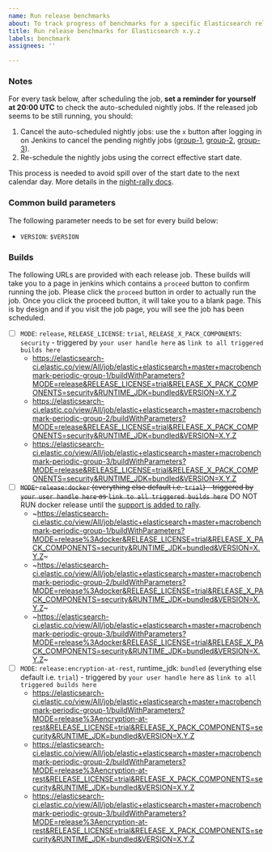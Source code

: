 ```yaml
---
name: Run release benchmarks
about: To track progress of benchmarks for a specific Elasticsearch release
title: Run release benchmarks for Elasticsearch x.y.z
labels: benchmark
assignees: ''

---
```


### Notes

For every task below, after scheduling the job, **set a reminder for yourself at 20:00 UTC** to check the auto-scheduled nightly jobs. If the released job seems to be still running, you should:

1. Cancel the auto-scheduled nightly jobs: use the `x` button after logging in on Jenkins to cancel the pending nightly jobs ([group-1](https://elasticsearch-ci.elastic.co/view/All/job/elastic+elasticsearch+master+macrobenchmark-periodic-group-1/), [group-2](https://elasticsearch-ci.elastic.co/view/All/job/elastic+elasticsearch+master+macrobenchmark-periodic-group-2/), [group-3](https://elasticsearch-ci.elastic.co/view/All/job/elastic+elasticsearch+master+macrobenchmark-periodic-group-3/)).
2. Re-schedule the nightly jobs using the correct effective start date.

This process is needed to avoid spill over of the start date to the next calendar day. More details in the [night-rally docs](https://github.com/elastic/night-rally/blob/master/42.md#what-time-do-the-nightly-benchmarks-start-what-elasticsearch-commit-do-they-choose).

### Common build parameters

The following parameter needs to be set for every build below:

* `VERSION`: `$VERSION`

### Builds

The following URLs are provided with each release job. These builds will take you to a page in jenkins which contains a `proceed` button to confirm running the job. Please click the `proceed` button in order to actually run the job. Once you click the proceed button, it will take you to a blank page. This is by design and if you visit the job page, you will see the job has been scheduled.

- [ ] `MODE`: `release`, `RELEASE_LICENSE`: `trial`, `RELEASE_X_PACK_COMPONENTS`: `security` - triggered by `your user handle here`  as `link to all triggered builds here`
     - https://elasticsearch-ci.elastic.co/view/All/job/elastic+elasticsearch+master+macrobenchmark-periodic-group-1/buildWithParameters?MODE=release&RELEASE_LICENSE=trial&RELEASE_X_PACK_COMPONENTS=security&RUNTIME_JDK=bundled&VERSION=X.Y.Z
     - https://elasticsearch-ci.elastic.co/view/All/job/elastic+elasticsearch+master+macrobenchmark-periodic-group-2/buildWithParameters?MODE=release&RELEASE_LICENSE=trial&RELEASE_X_PACK_COMPONENTS=security&RUNTIME_JDK=bundled&VERSION=X.Y.Z
     - https://elasticsearch-ci.elastic.co/view/All/job/elastic+elasticsearch+master+macrobenchmark-periodic-group-3/buildWithParameters?MODE=release&RELEASE_LICENSE=trial&RELEASE_X_PACK_COMPONENTS=security&RUNTIME_JDK=bundled&VERSION=X.Y.Z
- [ ] ~~`MODE`: `release:docker` (everything else default i.e. `trial`) - triggered by `your user handle here`  as `link to all triggered builds here`~~ DO NOT RUN docker release until the [support is added to rally](https://github.com/elastic/night-rally/issues/562).
     - ~https://elasticsearch-ci.elastic.co/view/All/job/elastic+elasticsearch+master+macrobenchmark-periodic-group-1/buildWithParameters?MODE=release%3Adocker&RELEASE_LICENSE=trial&RELEASE_X_PACK_COMPONENTS=security&RUNTIME_JDK=bundled&VERSION=X.Y.Z~
     - ~https://elasticsearch-ci.elastic.co/view/All/job/elastic+elasticsearch+master+macrobenchmark-periodic-group-2/buildWithParameters?MODE=release%3Adocker&RELEASE_LICENSE=trial&RELEASE_X_PACK_COMPONENTS=security&RUNTIME_JDK=bundled&VERSION=X.Y.Z~
     - ~https://elasticsearch-ci.elastic.co/view/All/job/elastic+elasticsearch+master+macrobenchmark-periodic-group-3/buildWithParameters?MODE=release%3Adocker&RELEASE_LICENSE=trial&RELEASE_X_PACK_COMPONENTS=security&RUNTIME_JDK=bundled&VERSION=X.Y.Z~
- [ ] `MODE`: `release:encryption-at-rest`, runtime_jdk: `bundled` (everything else default i.e. `trial`) - triggered by `your user handle here`  as `link to all triggered builds here`
     - https://elasticsearch-ci.elastic.co/view/All/job/elastic+elasticsearch+master+macrobenchmark-periodic-group-1/buildWithParameters?MODE=release%3Aencryption-at-rest&RELEASE_LICENSE=trial&RELEASE_X_PACK_COMPONENTS=security&RUNTIME_JDK=bundled&VERSION=X.Y.Z
     - https://elasticsearch-ci.elastic.co/view/All/job/elastic+elasticsearch+master+macrobenchmark-periodic-group-2/buildWithParameters?MODE=release%3Aencryption-at-rest&RELEASE_LICENSE=trial&RELEASE_X_PACK_COMPONENTS=security&RUNTIME_JDK=bundled&VERSION=X.Y.Z
     - https://elasticsearch-ci.elastic.co/view/All/job/elastic+elasticsearch+master+macrobenchmark-periodic-group-3/buildWithParameters?MODE=release%3Aencryption-at-rest&RELEASE_LICENSE=trial&RELEASE_X_PACK_COMPONENTS=security&RUNTIME_JDK=bundled&VERSION=X.Y.Z
